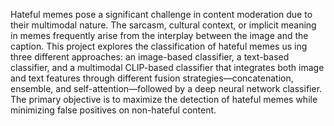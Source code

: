 Hateful memes pose a significant challenge in content
moderation due to their multimodal nature. The sarcasm,
cultural context, or implicit meaning in memes frequently
arise from the interplay between the image and the caption.
This project explores the classification of hateful memes us
ing three different approaches: an image-based classifier,
a text-based classifier, and a multimodal CLIP-based classifier that integrates both image and text features through
different fusion strategies—concatenation, ensemble, and
self-attention—followed by a deep neural network classifier.
The primary objective is to maximize the detection of hateful memes while minimizing false positives on non-hateful
content.
